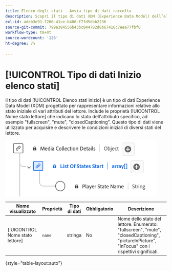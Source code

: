 ```yaml
---
title: Elenco degli stati - Avvia tipo di dati raccolta
description: Scopri il tipo di dati XDM (Experience Data Model) dell’elenco degli stati.
exl-id: adeb3e91-7266-41ce-b406-f7fd5dbb2236
source-git-commit: 799a384556b43bc844782d8b67416c7eea77fbf0
workflow-type: tm+mt
source-wordcount: '126'
ht-degree: 7%

---
```


# [!UICONTROL Tipo di dati Inizio elenco stati]

Il tipo di dati [!UICONTROL Elenco stati inizio] è un tipo di dati Experience Data Model (XDM) progettato per rappresentare informazioni relative allo stato iniziale di vari attributi del lettore. Include le proprietà [!UICONTROL Nome stato lettore] che indicano lo stato dell&#39;attributo specifico, ad esempio &quot;fullscreen&quot;, &quot;mute&quot;, &quot;closedCaptioning&quot;. Questo tipo di dati viene utilizzato per acquisire e descrivere le condizioni iniziali di diversi stati del lettore.

![Diagramma di [!UICONTROL Tipo di dati Inizio elenco stati].](../images/data-types/list-of-states-start-collection.png)

| Nome visualizzato | Proprietà | Tipo di dati | Obbligatorio | Descrizione |
|--------------------------------|--------------|-----------|-----------|-------------------------------------------------|
| [!UICONTROL Nome stato lettore] | `name` | stringa | No | Nome dello stato del lettore. Enumerato: &quot;fullscreen&quot;, &quot;mute&quot;, &quot;closedCaptioning&quot;, &quot;pictureInPicture&quot;, &quot;inFocus&quot; con i rispettivi significati. |

{style="table-layout:auto"}

